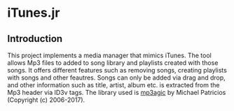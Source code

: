 # iTunes.jr

Introduction
------------
This project implements a media manager that mimics iTunes. The tool allows Mp3 files to added to song library and playlists created with those songs. It offers different features such as removing songs, creating playlists with songs and other feautres. Songs can only be added via drag and drop, and other information such as title, artist, album etc. is extracted from the Mp3 header via ID3v tags. The library used is [mp3agic](https://github.com/mpatric/mp3agic) by Michael Patricios (Copyright (c) 2006-2017). 

